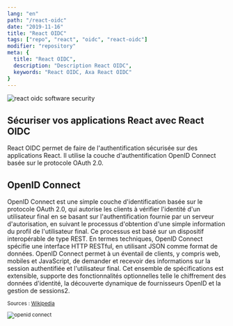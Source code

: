 ```yaml
---
lang: "en"
path: "/react-oidc"
date: "2019-11-16"
title: "React OIDC"
tags: ["repo", "react", "oidc", "react-oidc"]
modifier: "repository"
meta: {
  title: "React OIDC",
  description: "Description React OIDC",
  keywords: "React OIDC, Axa React OIDC"
}
---
```


<section class="grid-2-small-1 af-post__section">
  <img class="af-post__img af-post__img--left" src="../../password.jpg" alt="react oidc software security" />
  <article class="af-post__article af-post__article--left">
    <h2 class="af-post__subtitle af-post__subtitle--left">Sécuriser vos applications React avec React OIDC</h2>
    <p class="af-post__content">React OIDC permet de faire de l'authentification sécurisée sur des applications React. Il utilise la couche d'authentification OpenID Connect basée sur le protocole OAuth 2.0.</p>
  </article>
</section>
<section class="grid-2-small-1 af-post__section">
  <article class="af-post__article af-post__article--right">
    <h2 class="af-post__subtitle af-post__subtitle--right">OpenID Connect</h2>
    <p class="af-post__content">OpenID Connect est une simple couche d'identification basée sur le protocole OAuth 2.0, qui autorise les clients à vérifier l'identité d'un utilisateur final en se basant sur l'authentification fournie par un serveur d'autorisation, en suivant le processus d'obtention d'une simple information du profil de l'utilisateur final. Ce processus est basé sur un dispositif interopérable de type REST. En termes techniques, OpenID Connect spécifie une interface HTTP RESTful, en utilisant JSON comme format de données.
OpenID Connect permet à un éventail de clients, y compris web, mobiles et JavaScript, de demander et recevoir des informations sur la session authentifiée et l'utilisateur final. Cet ensemble de spécifications est extensible, supporte des fonctionnalités optionnelles telle le chiffrement des données d'identité, la découverte dynamique de fournisseurs OpenID et la gestion de sessions2. </p>
  <small>Sources : <a href="https://fr.wikipedia.org/wiki/OpenID_Connect" target="blank" >Wikipedia</a></p>
  </article>
  <img class="af-post__img af-post__img--right" src="../../openid.svg" alt="openid connect" />
</section>
